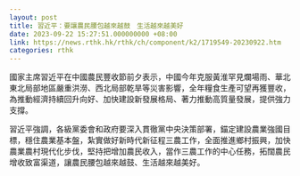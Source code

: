 ```yaml
---
layout: post
title: 習近平：要讓農民腰包越來越鼓　生活越來越美好
date: 2023-09-22 15:27:51.000000000 +08:00
link: https://news.rthk.hk/rthk/ch/component/k2/1719549-20230922.htm
categories: rthk
---
```


國家主席習近平在中國農民豐收節前夕表示，中國今年克服黃淮罕見爛場雨、華北東北局部地區嚴重洪澇、西北局部乾旱等災害影響，全年糧食生產可望再獲豐收，為推動經濟持續回升向好、加快建設新發展格局、著力推動高質量發展，提供強力支撐。

習近平強調，各級黨委會和政府要深入貫徹黨中央決策部署，錨定建設農業強國目標，穩住農業基本盤，紮實做好新時代新征程三農工作，全面推進鄉村振興，加快農業農村現代化步伐，堅持把增加農民收入，當作三農工作的中心任務，拓闊農民增收致富渠道，讓農民腰包越來越鼓、生活越來越美好。
